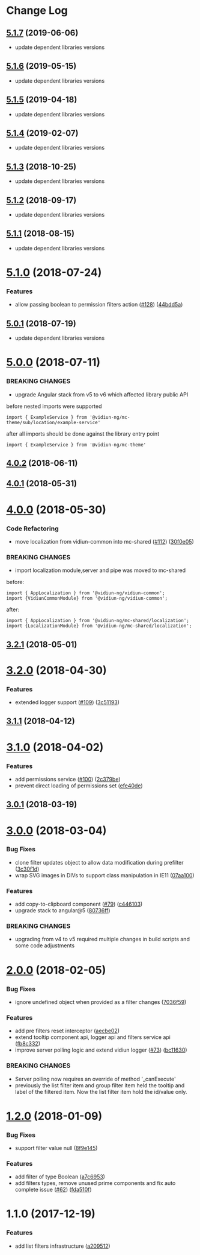 # Change Log
<a name="5.1.7"></a>
## [5.1.7](https://github.com/vidiun/vidiun-ng/compare/@vidiun-ng/mc-shared@5.1.6...5.1.7) (2019-06-06)

* update dependent libraries versions


<a name="5.1.6"></a>
## [5.1.6](https://github.com/vidiun/vidiun-ng/compare/@vidiun-ng/mc-shared@5.1.5...5.1.6) (2019-05-15)

* update dependent libraries versions


<a name="5.1.5"></a>
## [5.1.5](https://github.com/vidiun/vidiun-ng/compare/@vidiun-ng/mc-shared@5.1.4...5.1.5) (2019-04-18)

* update dependent libraries versions


<a name="5.1.4"></a>
## [5.1.4](https://github.com/vidiun/vidiun-ng/compare/@vidiun-ng/mc-shared@5.1.3...5.1.4) (2019-02-07)

* update dependent libraries versions


<a name="5.1.3"></a>
## [5.1.3](https://github.com/vidiun/vidiun-ng/compare/@vidiun-ng/mc-shared@5.1.2...5.1.3) (2018-10-25)

* update dependent libraries versions


<a name="5.1.2"></a>
## [5.1.2](https://github.com/vidiun/vidiun-ng/compare/@vidiun-ng/mc-shared@5.1.1...5.1.2) (2018-09-17)

* update dependent libraries versions


<a name="5.1.1"></a>
## [5.1.1](https://github.com/vidiun/vidiun-ng/compare/@vidiun-ng/mc-shared@5.1.0...5.1.1) (2018-08-15)

* update dependent libraries versions


<a name="5.1.0"></a>
# [5.1.0](https://github.com/vidiun/vidiun-ng/compare/@vidiun-ng/mc-shared@5.0.1...5.1.0) (2018-07-24)


### Features

* allow passing boolean to permission filters action ([#128](https://github.com/vidiun/vidiun-ng/issues/128)) ([44bdd5a](https://github.com/vidiun/vidiun-ng/commit/44bdd5a))


<a name="5.0.1"></a>
## [5.0.1](https://github.com/vidiun/vidiun-ng/compare/@vidiun-ng/mc-shared@5.0.0...5.0.1) (2018-07-19)

* update dependent libraries versions


<a name="5.0.0"></a>
# [5.0.0](https://github.com/vidiun/vidiun-ng/compare/@vidiun-ng/mc-shared@4.0.2...5.0.0) (2018-07-11)

### BREAKING CHANGES

* upgrade Angular stack from v5 to v6 which affected library public API

before
nested imports were supported
```
import { ExampleService } from '@vidiun-ng/mc-theme/sub/location/example-service'
```

after
all imports should be done against the library entry point
```
import { ExampleService } from '@vidiun-ng/mc-theme'
```


<a name="4.0.2"></a>
## [4.0.2](https://github.com/vidiun/vidiun-ng/compare/@vidiun-ng/mc-shared@4.0.1...@vidiun-ng/mc-shared@4.0.2) (2018-06-11)




<a name="4.0.1"></a>
## [4.0.1](https://github.com/vidiun/vidiun-ng/compare/@vidiun-ng/mc-shared@4.0.0...@vidiun-ng/mc-shared@4.0.1) (2018-05-31)




<a name="4.0.0"></a>
# [4.0.0](https://github.com/vidiun/vidiun-ng/compare/@vidiun-ng/mc-shared@3.2.1...@vidiun-ng/mc-shared@4.0.0) (2018-05-30)


### Code Refactoring

* move localization from vidiun-common into mc-shared ([#112](https://github.com/vidiun/vidiun-ng/issues/112)) ([30f0e05](https://github.com/vidiun/vidiun-ng/commit/30f0e05))


### BREAKING CHANGES

* import localization module,server and pipe was moved to mc-shared

before:
```
import { AppLocalization } from '@vidiun-ng/vidiun-common';
import {VidiunCommonModule} from '@vidiun-ng/vidiun-common';
```
after:
```
import { AppLocalization } from '@vidiun-ng/mc-shared/localization';
import {LocalizationModule} from '@vidiun-ng/mc-shared/localization';
```




<a name="3.2.1"></a>
## [3.2.1](https://github.com/vidiun/vidiun-ng/compare/@vidiun-ng/mc-shared@3.2.0...@vidiun-ng/mc-shared@3.2.1) (2018-05-01)




<a name="3.2.0"></a>
# [3.2.0](https://github.com/vidiun/vidiun-ng/compare/@vidiun-ng/mc-shared@3.1.1...@vidiun-ng/mc-shared@3.2.0) (2018-04-30)


### Features

* extended logger support ([#109](https://github.com/vidiun/vidiun-ng/issues/109)) ([3c51193](https://github.com/vidiun/vidiun-ng/commit/3c51193))




<a name="3.1.1"></a>
## [3.1.1](https://github.com/vidiun/vidiun-ng/compare/@vidiun-ng/mc-shared@3.1.0...@vidiun-ng/mc-shared@3.1.1) (2018-04-12)




<a name="3.1.0"></a>
# [3.1.0](https://github.com/vidiun/vidiun-ng/compare/@vidiun-ng/mc-shared@3.0.1...@vidiun-ng/mc-shared@3.1.0) (2018-04-02)


### Features

* add permissions service ([#100](https://github.com/vidiun/vidiun-ng/issues/100)) ([2c379be](https://github.com/vidiun/vidiun-ng/commit/2c379be))
* prevent direct loading of permissions set ([efe40de](https://github.com/vidiun/vidiun-ng/commit/efe40de))




<a name="3.0.1"></a>
## [3.0.1](https://github.com/vidiun/vidiun-ng/compare/@vidiun-ng/mc-shared@3.0.0...@vidiun-ng/mc-shared@3.0.1) (2018-03-19)




<a name="3.0.0"></a>
# [3.0.0](https://github.com/vidiun/vidiun-ng/compare/@vidiun-ng/mc-shared@2.0.0...@vidiun-ng/mc-shared@3.0.0) (2018-03-04)


### Bug Fixes

* clone filter updates object to allow data modification during prefilter ([3c30f1d](https://github.com/vidiun/vidiun-ng/commit/3c30f1d))
* wrap SVG images in DIVs to support class manipulation in IE11 ([07aa100](https://github.com/vidiun/vidiun-ng/commit/07aa100))


### Features

* add copy-to-clipboard component ([#79](https://github.com/vidiun/vidiun-ng/issues/79)) ([c446103](https://github.com/vidiun/vidiun-ng/commit/c446103))
* upgrade stack to angular@5 ([80736ff](https://github.com/vidiun/vidiun-ng/commit/80736ff))


### BREAKING CHANGES

* upgrading from v4 to v5 required multiple changes in build scripts and some code adjustments




<a name="2.0.0"></a>
# [2.0.0](https://github.com/vidiun/vidiun-ng/compare/@vidiun-ng/mc-shared@1.2.0...@vidiun-ng/mc-shared@2.0.0) (2018-02-05)


### Bug Fixes

* ignore undefined object when provided as a filter changes ([7036f59](https://github.com/vidiun/vidiun-ng/commit/7036f59))


### Features

* add pre filters reset interceptor ([aecbe02](https://github.com/vidiun/vidiun-ng/commit/aecbe02))
* extend tooltip component api, logger api and filters service api ([fb8c332](https://github.com/vidiun/vidiun-ng/commit/fb8c332))
* improve server polling logic and extend vidiun logger ([#73](https://github.com/vidiun/vidiun-ng/issues/73)) ([bc11630](https://github.com/vidiun/vidiun-ng/commit/bc11630))


### BREAKING CHANGES

* Server polling now requires an override of method '_canExecute'
* previously the list filter item and group filter item held the tooltip and label of the filtered item. Now the list filter item hold the id/value only.




<a name="1.2.0"></a>
# [1.2.0](https://github.com/vidiun/vidiun-ng/compare/@vidiun-ng/mc-shared@1.1.0...@vidiun-ng/mc-shared@1.2.0) (2018-01-09)


### Bug Fixes

* support filter value null ([8f9e145](https://github.com/vidiun/vidiun-ng/commit/8f9e145))


### Features

* add filter of type Boolean ([a7c6953](https://github.com/vidiun/vidiun-ng/commit/a7c6953))
* add filters types, remove unused prime components and fix auto complete issue ([#62](https://github.com/vidiun/vidiun-ng/issues/62)) ([fda510f](https://github.com/vidiun/vidiun-ng/commit/fda510f))




<a name="1.1.0"></a>
# 1.1.0 (2017-12-19)


### Features

* add list filters infrastructure ([a209512](https://github.com/vidiun/vidiun-ng/commit/a209512))
